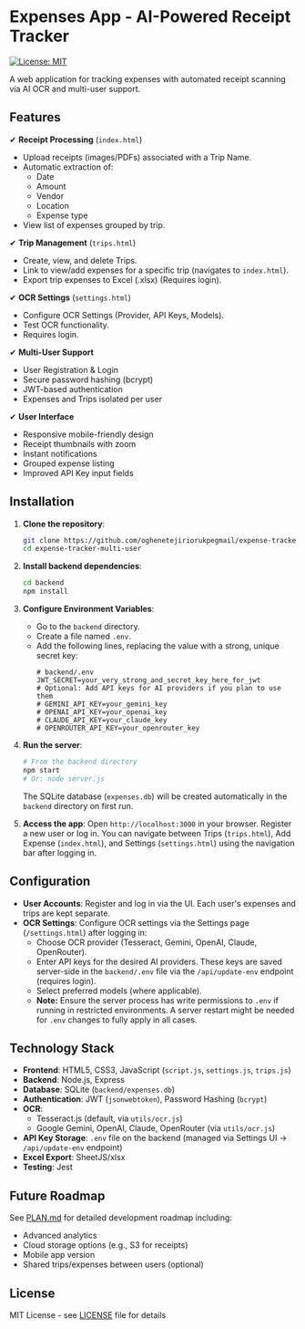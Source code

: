 # Expenses App - AI-Powered Receipt Tracker

[![License: MIT](https://img.shields.io/badge/License-MIT-blue.svg)](LICENSE)

A web application for tracking expenses with automated receipt scanning via AI OCR and multi-user support.

## Features

✔ **Receipt Processing** (`index.html`)
- Upload receipts (images/PDFs) associated with a Trip Name.
- Automatic extraction of:
  - Date
  - Amount
  - Vendor
  - Location
  - Expense type
- View list of expenses grouped by trip.

✔ **Trip Management** (`trips.html`)
- Create, view, and delete Trips.
- Link to view/add expenses for a specific trip (navigates to `index.html`).
- Export trip expenses to Excel (.xlsx) (Requires login).

✔ **OCR Settings** (`settings.html`)
- Configure OCR Settings (Provider, API Keys, Models).
- Test OCR functionality.
- Requires login.

✔ **Multi-User Support**
- User Registration & Login
- Secure password hashing (bcrypt)
- JWT-based authentication
- Expenses and Trips isolated per user

✔ **User Interface**
- Responsive mobile-friendly design
- Receipt thumbnails with zoom
- Instant notifications
- Grouped expense listing
- Improved API Key input fields

## Installation

1.  **Clone the repository**:
    ```bash
    git clone https://github.com/oghenetejiriorukpegmail/expense-tracker-multi-user.git
    cd expense-tracker-multi-user
    ```

2.  **Install backend dependencies**:
    ```bash
    cd backend
    npm install
    ```

3.  **Configure Environment Variables**:
    - Go to the `backend` directory.
    - Create a file named `.env`.
    - Add the following lines, replacing the value with a strong, unique secret key:
      ```env
      # backend/.env
      JWT_SECRET=your_very_strong_and_secret_key_here_for_jwt
      # Optional: Add API keys for AI providers if you plan to use them
      # GEMINI_API_KEY=your_gemini_key
      # OPENAI_API_KEY=your_openai_key
      # CLAUDE_API_KEY=your_claude_key
      # OPENROUTER_API_KEY=your_openrouter_key
      ```

4.  **Run the server**:
    ```bash
    # From the backend directory
    npm start
    # Or: node server.js
    ```
    The SQLite database (`expenses.db`) will be created automatically in the `backend` directory on first run.

5.  **Access the app**:
    Open `http://localhost:3000` in your browser. Register a new user or log in. You can navigate between Trips (`trips.html`), Add Expense (`index.html`), and Settings (`settings.html`) using the navigation bar after logging in.

## Configuration

- **User Accounts**: Register and log in via the UI. Each user's expenses and trips are kept separate.
- **OCR Settings**: Configure OCR settings via the Settings page (`/settings.html`) after logging in:
  - Choose OCR provider (Tesseract, Gemini, OpenAI, Claude, OpenRouter).
  - Enter API keys for the desired AI providers. These keys are saved server-side in the `backend/.env` file via the `/api/update-env` endpoint (requires login).
  - Select preferred models (where applicable).
  - **Note:** Ensure the server process has write permissions to `.env` if running in restricted environments. A server restart might be needed for `.env` changes to fully apply in all cases.

## Technology Stack

- **Frontend**: HTML5, CSS3, JavaScript (`script.js`, `settings.js`, `trips.js`)
- **Backend**: Node.js, Express
- **Database**: SQLite (`backend/expenses.db`)
- **Authentication**: JWT (`jsonwebtoken`), Password Hashing (`bcrypt`)
- **OCR**:
  - Tesseract.js (default, via `utils/ocr.js`)
  - Google Gemini, OpenAI, Claude, OpenRouter (via `utils/ocr.js`)
- **API Key Storage**: `.env` file on the backend (managed via Settings UI -> `/api/update-env` endpoint)
- **Excel Export**: SheetJS/xlsx
- **Testing**: Jest

## Future Roadmap

See [PLAN.md](PLAN.md) for detailed development roadmap including:
- Advanced analytics
- Cloud storage options (e.g., S3 for receipts)
- Mobile app version
- Shared trips/expenses between users (optional)

## License

MIT License - see [LICENSE](LICENSE) file for details